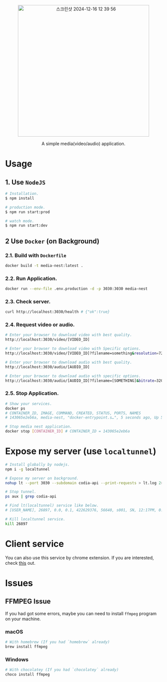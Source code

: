<p align="center">
  <img width="422" alt="스크린샷 2024-12-16 12 39 56" src="https://github.com/user-attachments/assets/ff5d6162-1fbb-4426-b915-fabf7bf061ae" />
</p>

[circleci-image]: https://img.shields.io/circleci/build/github/nestjs/nest/master?token=abc123def456
[circleci-url]: https://circleci.com/gh/nestjs/nest

<p align="center">A simple media(video/audio) application.</p>

# Usage

## 1. Use `NodeJS`

```bash
# Installation.
$ npm install

# production mode.
$ npm run start:prod

# watch mode.
$ npm run start:dev
```

## 2 Use `Docker` (on Background)

### 2.1. Build with `Dockerfile`

```bash
docker build -t media-nest:latest .
```

### 2.2. Run Application.

```bash
docker run --env-file .env.production -d -p 3030:3030 media-nest
```

### 2.3. Check server.

```bash
curl http://localhost:3030/health # {"ok":true}
```

### 2.4. Request video or audio.

```bash
# Enter your browser to download video with best quality.
http://localhost:3030/video/[VIDEO_ID]

# Enter your browser to download video with Specific options.
http://localhost:3030/video/[VIDEO_ID]?filename=something&resolution=720

# Enter your browser to download audio with best quality.
http://localhost:3030/audio/[AUDIO_ID]

# Enter your browser to download audio with specific options.
http://localhost:3030/audio/[AUDIO_ID]?filename=[SOMETHING]&bitrate=320
```

### 2.5. Stop Application.

```bash
# Show your services.
docker ps
# CONTAINER_ID, IMAGE, COMMAND, CREATED, STATUS, PORTS, NAMES
# 143065e2eb6a, media-nest, "docker-entrypoint.s…", 5 seconds ago, Up 5 seconds, 0.0.0.0:3030->3030/tcp, friendly_ritchie

# Stop media nest application.
docker stop [CONTAINER_ID] # CONTAINER_ID = 143065e2eb6a
```

# Expose my server (use `localtunnel`)

```bash
# Install globally by nodejs.
npm i -g localtunnel

# Expose my server on background.
nohup lt --port 3030 --subdomain codia-api --print-requests > lt.log 2>&1 &

# Stop tunnel.
ps aux | grep codia-api

# Find lt(localtunnel) service like below.
# [USER_NAME], 26897, 0.0, 0.1, 422629376, 56640, s001, SN, 12:17PM, 0:00.37, node, /Users/[USER_NAME]/.nvm/versions/node/v20.13.1/bin/lt --port 3030 --subdomain codia-api --print-requests

# Kill localtunnel service.
kill 26897
```

# Client service

You can also use this service by chrome extension. If you are interested, check [this](<[https;//](https://github.com/code1iners/media-chrome-extension)>) out.

# Issues

## FFMPEG Issue

If you had got some errors, maybe you can need to install `ffmpeg` program on your machine.

### macOS

```bash
# With homebrew (If you had `homebrew` already)
brew install ffmpeg
```

### Windows

```bash
# With chocolatey (If you had `chocolatey` already)
choco install ffmpeg
```
